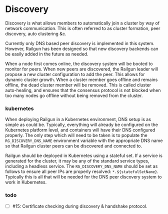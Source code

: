 Discovery
=========
Discovery is what allows members to automatically join a cluster by way of network communication. This is often referred to as cluster formation, peer discovery, auto clustering &c.

Currently only DNS based peer discovery is implemented in this system. However, Railgun has been designed so that new discovery backends can be easily added in the future as needed.

When a node first comes online, the discovery system will be booted to monitor for peers. When new peers are discovered, the Railgun leader will propose a new cluster configuration to add the peer. This allows for dynamic cluster growth. When a cluster member goes offline and remains offline, the dead cluster member will be removed. This is called cluster auto-healing, and ensures that the consensus protocol is not blocked when too many nodes go offline without being removed from the cluster.

### kubernetes
When deploying Railgun in a Kubernetes environment, DNS setup is as simple as could be. Typically, everything will already be configured on the Kubernetes platform level, and containers will have their DNS configured properly. The only step which will need to be taken is to populate the `RG_DISCOVERY_DNS_NAME` environment variable with the appropriate DNS name so that Railgun cluster peers can be discovered and connected to.

Railgun should be deployed in Kubernetes using a stateful set. If a service is generated for the cluster, it may be any of the standard service types, including a headless service. The `RG_DISCOVERY_DNS_NAME` should be set as follows to ensure all peer IPs are properly resolved: `*.${statefulSetName}`. Typically this is all that will be needed for the DNS peer discovery system to work in Kubernetes.

### todo
- [ ] #15: Certificate checking during discovery & handshake protocol.
